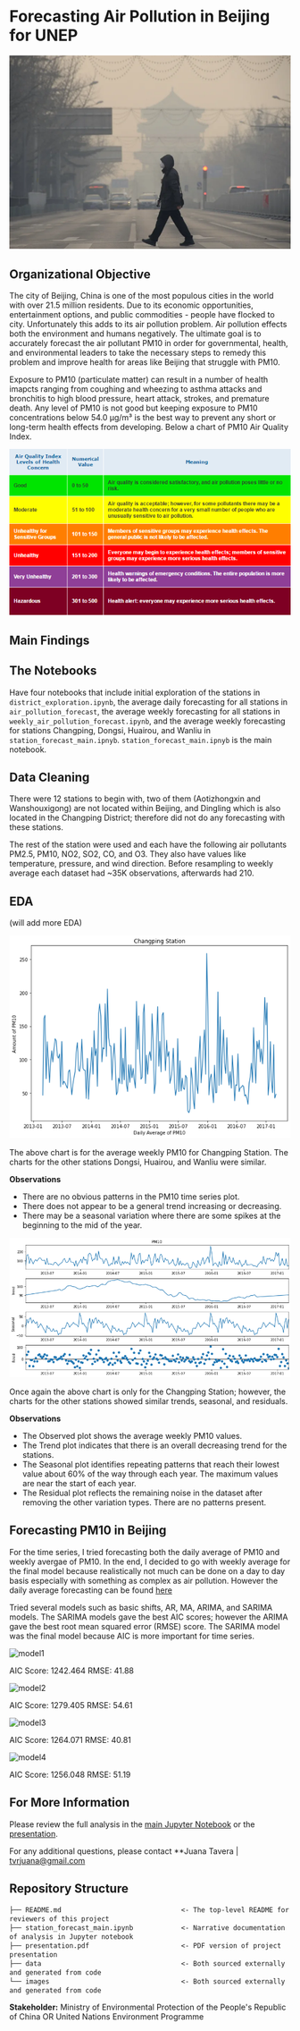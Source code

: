 # Forecasting Air Pollution in Beijing for UNEP

![img1](./images/beijing-air-pollution.webp)

## Organizational Objective

The city of Beijing, China is one of the most populous cities in the world with over 21.5 million residents. Due to its economic opportunities, entertainment options, and public commodities - people have flocked to city. Unfortunately this adds to its air pollution problem. Air pollution effects both the environment and humans negatively. The ultimate goal is to accurately forecast the air pollutant PM10 in order for governmental, health, and environmental leaders to take the necessary steps to remedy this problem and improve health for areas like Beijing that struggle with PM10.

Exposure to PM10 (particulate matter) can result in a number of health imapcts ranging from coughing and wheezing to asthma attacks and bronchitis to high blood pressure, heart attack, strokes, and premature death. Any level of PM10 is not good but keeping exposure to PM10 concentrations below 54.0 µg/m³ is the best way to prevent any short or long-term health effects from developing. Below a chart of PM10 Air Quality Index.

![img2](./images/air_quality_index.png)

## Main Findings

## The Notebooks

Have four notebooks that include initial exploration of the stations in `district_exploration.ipynb`, the average daily forecasting for all stations in `air_pollution_forecast`, the average weekly forecasting for all stations in `weekly_air_pollution_forecast.ipynb`, and the average weekly forecasting for stations Changping, Dongsi, Huairou, and Wanliu in `station_forecast_main.ipnyb`. `station_forecast_main.ipnyb` is the main notebook.

## Data Cleaning

There were 12 stations to begin with, two of them (Aotizhongxin and Wanshouxigong) are not located within Beijing, and Dingling which is also located in the Changping District; therefore did not do any forecasting with these stations. 

The rest of the station were used and each have the following air pollutants PM2.5, PM10, NO2, SO2, CO, and O3. They also have values like temperature, pressure, and wind direction. Before resampling to weekly average each dataset had ~35K observations, afterwards had 210.

## EDA

(will add more EDA)

![line](./images/changping_line.png)

The above chart is for the average weekly PM10 for Changping Station. The charts for the other stations Dongsi, Huairou, and Wanliu were similar.

<b>Observations</b> 
- There are no obvious patterns in the PM10 time series plot.
- There does not appear to be a general trend increasing or decreasing.
- There may be a seasonal variation where there are some spikes at the beginning to the mid of the year. 


![decompose](./images/changping_decompose.png)

Once again the above chart is only for the Changping Station; however, the charts for the other stations showed similar trends, seasonal, and residuals.

<b>Observations</b> 
- The Observed plot shows the average weekly PM10 values.
- The Trend plot indicates that there is an overall decreasing trend for the stations.
- The Seasonal plot identifies repeating patterns that reach their lowest value about 60% of the way through each year. The maximum values are near the start of each year.
- The Residual plot reflects the remaining noise in the dataset after removing the other variation types. There are no patterns present.


## Forecasting PM10 in Beijing

For the time series, I tried forecasting both the daily average of PM10 and weekly avergae of PM10. In the end, I decided to go with weekly average for the final model because realistically not much can be done on a day to day basis especially with something as complex as air pollution. However the daily average forecasting can be found [here](./air_pollution_forecast.ipynb)

Tried several models such as basic shifts, AR, MA, ARIMA, and SARIMA models. The SARIMA models gave the best AIC scores; however the ARIMA gave the best root mean squared error (RMSE) score. The SARIMA model was the final model because AIC is more important for time series.

![model1](.images/sarima_changping.png)

AIC Score: 1242.464
RMSE: 41.88

![model2](.images/sarima_dongsi.png)

AIC Score: 1279.405
RMSE: 54.61

![model3](.images/sarima_huairou.png)

AIC Score: 1264.071
RMSE: 40.81


![model4](.images/sarima_wanliu.png)

AIC Score: 1256.048
RMSE: 51.19


## For More Information
Please review the full analysis in the [main Jupyter Notebook](./station_forecast_main.ipnyb) or the [presentation](./presentation.pdf).
 
For any additional questions, please contact **Juana Tavera | tvrjuana@gmail.com
 
## Repository Structure
```
├── README.md                              <- The top-level README for reviewers of this project
├── station_forecast_main.ipynb            <- Narrative documentation of analysis in Jupyter notebook
├── presentation.pdf                       <- PDF version of project presentation
├── data                                   <- Both sourced externally and generated from code
└── images                                 <- Both sourced externally and generated from code
```

<b>Stakeholder:</b> Ministry of Environmental Protection of the People's Republic of China OR United Nations Environment Programme